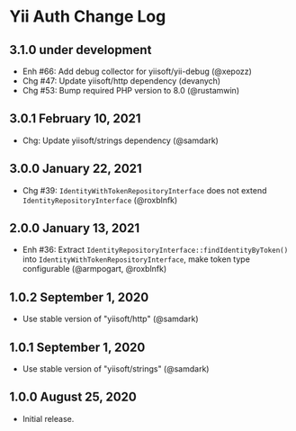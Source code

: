 # Yii Auth Change Log

## 3.1.0 under development

- Enh #66: Add debug collector for yiisoft/yii-debug (@xepozz)
- Chg #47: Update yiisoft/http dependency (devanych)
- Chg #53: Bump required PHP version to 8.0 (@rustamwin)

## 3.0.1 February 10, 2021

- Chg: Update yiisoft/strings dependency (@samdark)

## 3.0.0 January 22, 2021

- Chg #39: `IdentityWithTokenRepositoryInterface` does not extend `IdentityRepositoryInterface` (@roxblnfk)

## 2.0.0 January 13, 2021

- Enh #36: Extract `IdentityRepositoryInterface::findIdentityByToken()` into `IdentityWithTokenRepositoryInterface`, make token type configurable (@armpogart, @roxblnfk)

## 1.0.2 September 1, 2020

- Use stable version of "yiisoft/http" (@samdark)

## 1.0.1 September 1, 2020

- Use stable version of "yiisoft/strings" (@samdark)

## 1.0.0 August 25, 2020

- Initial release.
